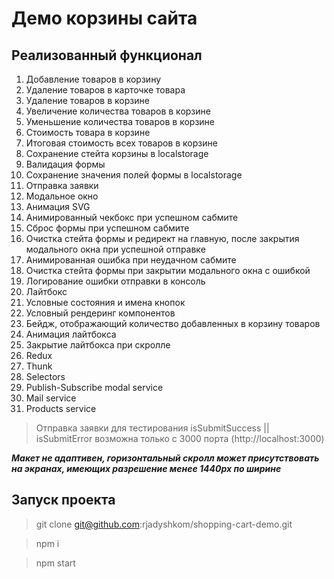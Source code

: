 # Демо корзины сайта

## Реализованный функционал

1. Добавление товаров в корзину
2. Удаление товаров в карточке товара
3. Удаление товаров в корзине
4. Увеличение количества товаров в корзине
5. Уменьшение количества товаров в корзине
6. Стоимость товара в корзине
7. Итоговая стоимость всех товаров в корзине
8. Сохранение стейта корзины в localstorage
9. Валидация формы
10. Сохранение значения полей формы в localstorage
11. Отправка заявки
12. Модальное окно
13. Анимация SVG
14. Анимированный чекбокс при успешном сабмите
15. Сброс формы при успешном сабмите
16. Очистка стейта формы и редирект на главную, после закрытия модального окна при успешной отправке
17. Анимированная ошибка при неудачном сабмите
18. Очистка стейта формы при закрытии модального окна с ошибкой
19. Логирование ошибки отправки в консоль
20. Лайтбокс
21. Условные состояния и имена кнопок
22. Условный рендеринг компонентов
23. Бейдж, отображающий количество добавленных в корзину товаров
24. Анимация лайтбокса
25. Закрытие лайтбокса при скролле
26. Redux
27. Thunk 
28. Selectors
29. Publish-Subscribe modal service
30. Mail service
31. Products service

>Отправка заявки для тестирования isSubmitSuccess || isSubmitError возможна только с 3000 порта (http://localhost:3000)

***Макет не адаптивен, горизонтальный скролл может присутствовать на экранах, имеющих разрешение менее 1440px по ширине***

## Запуск проекта

>git clone git@github.com:rjadyshkom/shopping-cart-demo.git

>npm i

>npm start